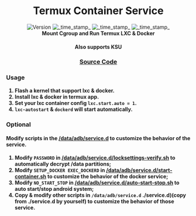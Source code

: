 <h1 align="center">Termux Container Service</h1>

<div align="center">
  <!-- Version -->
    <img src="https://img.shields.io/badge/Version-v1.5-blue.svg?longCache=true&style=popout-square"
      alt="Version" />
  <!-- Last Updated -->
    <img src="https://img.shields.io/badge/Updated-2024.12.25-green.svg?longCache=true&style=flat-square"
      alt="_time_stamp_" />
  <!-- Min Magisk -->
    <img src="https://img.shields.io/badge/MinMagisk-27.0-red.svg?longCache=true&style=flat-square"
      alt="_time_stamp_" />
  <!-- Min KSU -->
    <img src="https://img.shields.io/badge/MinKernelSU-0.9.5-red.svg?longCache=true&style=flat-square"
      alt="_time_stamp_" /></div>

<div align="center">
  <strong>Mount Cgroup and Run Termux LXC & Docker 
  <h4>Also supports KSU</h4>
</div>

<div align="center">
  <h3>
    <a href="https://github.com/5kind/termux-container">
      Source Code
    </a>
  </h3>
</div>

### Usage
1. Flash a kernel that support lxc & docker.
2. Install lxc & docker in termux app.
3. Set your lxc container config `lxc.start.auto = 1`.
4. `lxc-autostart` & `dockerd` will start automatically.

### Optional
#### Modify scripts in the [/data/adb/service.d](./service.d) to customize the behavior of the service.
1. Modify `PASSWORD` in [/data/adb/service.d/locksettings-verify.sh](./service.d/locksettings-verify.sh) to automatically decrypt /data partitions;
2. Modify `SETUP_DOCKER EXEC_DOCKERD` in [/data/adb/service.d/start-container.sh](./service.d/start-container.sh) to customize the behavior of the docker service;
3. Modify `NO_START_STOP` in [/data/adb/service.d/auto-start-stop.sh](./service.d/auto-start-stop.sh) to auto start/stop android system;
4. Copy & modify other scripts in `/data/adb/service.d` ./service.d)(copy from ./service.d by yourself) to customize the behavior of those service.
